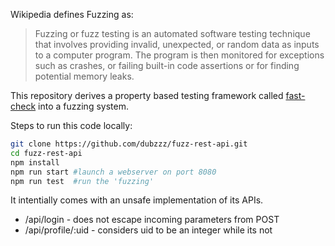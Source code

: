 Wikipedia defines Fuzzing as:

> Fuzzing or fuzz testing is an automated software testing technique that involves providing invalid, unexpected, or random data as inputs to a computer program.
> The program is then monitored for exceptions such as crashes, or failing built-in code assertions or for finding potential memory leaks.

This repository derives a property based testing framework called [fast-check](https://github.com/dubzzz/fast-check/) into a fuzzing system.

Steps to run this code locally:

```sh
git clone https://github.com/dubzzz/fuzz-rest-api.git
cd fuzz-rest-api
npm install
npm run start #launch a webserver on port 8080
npm run test  #run the 'fuzzing'
```

It intentially comes with an unsafe implementation of its APIs.

- /api/login - does not escape incoming parameters from POST
- /api/profile/:uid - considers uid to be an integer while its not

